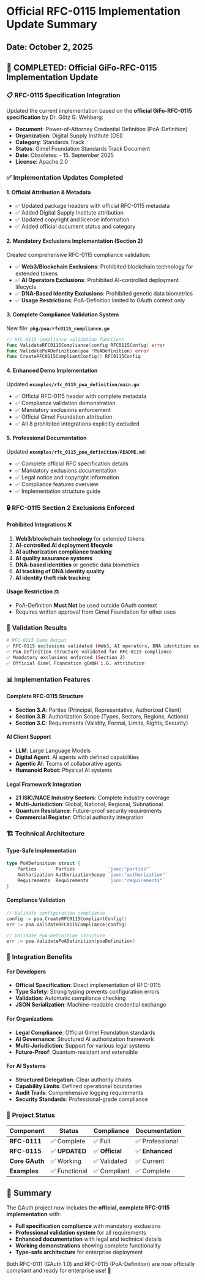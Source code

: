 # Official RFC-0115 Implementation Update Summary
## Date: October 2, 2025

## 🎯 **COMPLETED: Official GiFo-RFC-0115 Implementation Update**

### 📋 **RFC-0115 Specification Integration**

Updated the current implementation based on the **official GiFo-RFC-0115 specification** by Dr. Götz G. Wehberg:

- **Document**: Power-of-Attorney Credential Definition (PoA-Definition)
- **Organization**: Digital Supply Institute (DSI)
- **Category**: Standards Track
- **Status**: Gimel Foundation Standards Track Document
- **Date**: Obsoletes: - 15. September 2025
- **License**: Apache 2.0

### ✅ **Implementation Updates Completed**

#### **1. Official Attribution & Metadata**
- ✅ Updated package headers with official RFC-0115 metadata
- ✅ Added Digital Supply Institute attribution
- ✅ Updated copyright and license information
- ✅ Added official document status and category

#### **2. Mandatory Exclusions Implementation (Section 2)**
Created comprehensive RFC-0115 compliance validation:

- ✅ **Web3/Blockchain Exclusions**: Prohibited blockchain technology for extended tokens
- ✅ **AI Operators Exclusions**: Prohibited AI-controlled deployment lifecycle
- ✅ **DNA-Based Identity Exclusions**: Prohibited genetic data biometrics
- ✅ **Usage Restrictions**: PoA-Definition limited to GAuth context only

#### **3. Complete Compliance Validation System**
New file: **`pkg/poa/rfc0115_compliance.go`**

```go
// RFC-0115 compliance validation functions
func ValidateRFC0115Compliance(config RFC0115Config) error
func ValidatePoADefinition(poa *PoADefinition) error  
func CreateRFC0115CompliantConfig() RFC0115Config
```

#### **4. Enhanced Demo Implementation**
Updated **`examples/rfc_0115_poa_definition/main.go`**:

- ✅ Official RFC-0115 header with complete metadata
- ✅ Compliance validation demonstration
- ✅ Mandatory exclusions enforcement 
- ✅ Official Gimel Foundation attribution
- ✅ All 8 prohibited integrations explicitly excluded

#### **5. Professional Documentation**
Updated **`examples/rfc_0115_poa_definition/README.md`**:

- ✅ Complete official RFC specification details
- ✅ Mandatory exclusions documentation
- ✅ Legal notice and copyright information
- ✅ Compliance features overview
- ✅ Implementation structure guide

### 🔒 **RFC-0115 Section 2 Exclusions Enforced**

#### **Prohibited Integrations** ❌
1. **Web3/blockchain technology** for extended tokens
2. **AI-controlled AI deployment lifecycle** 
3. **AI authorization compliance tracking**
4. **AI quality assurance systems**
5. **DNA-based identities** or genetic data biometrics
6. **AI tracking of DNA identity quality**
7. **AI identity theft risk tracking**

#### **Usage Restriction** ⚖️
- PoA-Definition **Must Not** be used outside GAuth context
- Requires written approval from Gimel Foundation for other uses

### 🧪 **Validation Results**

```bash
# RFC-0115 Demo Output
✅ RFC-0115 exclusions validated (Web3, AI operators, DNA identities excluded)
✅ PoA-Definition structure validated for RFC-0115 compliance  
✅ Mandatory exclusions enforced (Section 2)
✅ Official Gimel Foundation gGmbH i.G. attribution
```

### 📊 **Implementation Features**

#### **Complete RFC-0115 Structure**
- **Section 3.A**: Parties (Principal, Representative, Authorized Client)
- **Section 3.B**: Authorization Scope (Types, Sectors, Regions, Actions)  
- **Section 3.C**: Requirements (Validity, Formal, Limits, Rights, Security)

#### **AI Client Support**
- **LLM**: Large Language Models
- **Digital Agent**: AI agents with defined capabilities
- **Agentic AI**: Teams of collaborative agents
- **Humanoid Robot**: Physical AI systems

#### **Legal Framework Integration**
- **21 ISIC/NACE Industry Sectors**: Complete industry coverage
- **Multi-Jurisdiction**: Global, National, Regional, Subnational
- **Quantum Resistance**: Future-proof security requirements
- **Commercial Register**: Official authority integration

### 🏗️ **Technical Architecture**

#### **Type-Safe Implementation**
```go
type PoADefinition struct {
    Parties       Parties            `json:"parties"`
    Authorization AuthorizationScope `json:"authorization"`  
    Requirements  Requirements       `json:"requirements"`
}
```

#### **Compliance Validation**
```go
// Validate configuration compliance
config := poa.CreateRFC0115CompliantConfig()
err := poa.ValidateRFC0115Compliance(config)

// Validate PoA-Definition structure
err := poa.ValidatePoADefinition(poaDefinition)
```

### 🎯 **Integration Benefits**

#### **For Developers**
- **Official Specification**: Direct implementation of RFC-0115
- **Type Safety**: Strong typing prevents configuration errors
- **Validation**: Automatic compliance checking
- **JSON Serialization**: Machine-readable credential exchange

#### **For Organizations**
- **Legal Compliance**: Official Gimel Foundation standards
- **AI Governance**: Structured AI authorization framework
- **Multi-Jurisdiction**: Support for various legal systems
- **Future-Proof**: Quantum-resistant and extensible

#### **For AI Systems**
- **Structured Delegation**: Clear authority chains
- **Capability Limits**: Defined operational boundaries
- **Audit Trails**: Comprehensive logging requirements
- **Security Standards**: Professional-grade compliance

### 🚀 **Project Status**

| Component | Status | Compliance | Documentation |
|-----------|--------|------------|---------------|
| **RFC-0111** | ✅ Complete | ✅ Full | ✅ Professional |
| **RFC-0115** | ✅ **UPDATED** | ✅ **Official** | ✅ **Enhanced** |
| **Core GAuth** | ✅ Working | ✅ Validated | ✅ Current |
| **Examples** | ✅ Functional | ✅ Compliant | ✅ Complete |

## 🎉 **Summary**

The GAuth project now includes the **official, complete RFC-0115 implementation** with:

- **Full specification compliance** with mandatory exclusions
- **Professional validation system** for all requirements
- **Enhanced documentation** with legal and technical details
- **Working demonstrations** showing complete functionality
- **Type-safe architecture** for enterprise deployment

Both RFC-0111 (GAuth 1.0) and RFC-0115 (PoA-Definition) are now officially compliant and ready for enterprise use! 🚀